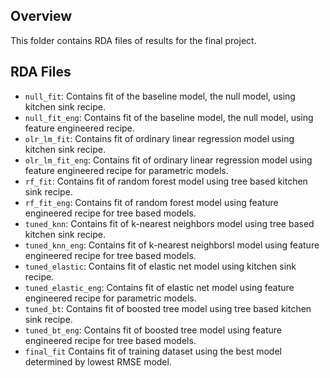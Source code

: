 ## Overview

This folder contains RDA files of results for the final project.

## RDA Files
- `null_fit`: Contains fit of the baseline model, the null model, using kitchen sink recipe.
- `null_fit_eng`: Contains fit of the baseline model, the null model, using feature engineered recipe.
- `olr_lm_fit`: Contains fit of ordinary linear regression model using kitchen sink recipe.
- `olr_lm_fit_eng`: Contains fit of ordinary linear regression model using feature engineered recipe for parametric models.
- `rf_fit`: Contains fit of random forest model using tree based kitchen sink recipe.
- `rf_fit_eng`: Contains fit of random forest model using feature engineered recipe for tree based models.
- `tuned_knn`: Contains fit of k-nearest neighbors model using tree based kitchen sink recipe.
- `tuned_knn_eng`: Contains fit of k-nearest neighborsl model using feature engineered recipe for tree based models.
- `tuned_elastic`: Contains fit of elastic net model using kitchen sink recipe.
- `tuned_elastic_eng`: Contains fit of elastic net model using feature engineered recipe for parametric models.
- `tuned_bt`: Contains fit of boosted tree model using tree based kitchen sink recipe.
- `tuned_bt_eng`: Contains fit of boosted tree model using feature engineered recipe for tree based models.
- `final_fit` Contains fit of training dataset using the best model determined by lowest RMSE model.
